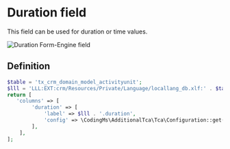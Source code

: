 # Duration field

This field can be used for duration or time values.

![Duration Form-Engine field](https://www.coding.ms/fileadmin/extensions/additional_tca/current/Documentation/Images/Duration.png)


## Definition

```php
$table = 'tx_crm_domain_model_activityunit';
$lll = 'LLL:EXT:crm/Resources/Private/Language/locallang_db.xlf:' . $table;
return [
   'columns' => [
        'duration' => [
            'label' => $lll . '.duration',
            'config' => \CodingMs\AdditionalTca\Tca\Configuration::get('duration'),
        ],
    ],
];
```
